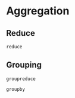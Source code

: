 # Aggregation

## Reduce

```@docs
reduce
```

## Grouping

```@docs
groupreduce
```

```@docs
groupby
```
